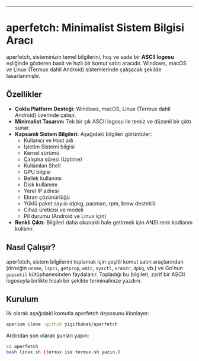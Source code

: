 ---
# aperfetch: Minimalist Sistem Bilgisi Aracı

aperfetch, sisteminizin temel bilgilerini, hoş ve sade bir **ASCII logosu** eşliğinde gösteren basit ve hızlı bir komut satırı aracıdır. Windows, macOS ve Linux (Termux dahil Android) sistemlerinde çalışacak şekilde tasarlanmıştır.

## Özellikler

* **Çoklu Platform Desteği:** Windows, macOS, Linux (Termux dahil Android) üzerinde çalışır.
* **Minimalist Tasarım:** Tek bir şık ASCII logosu ile temiz ve düzenli bir çıktı sunar.
* **Kapsamlı Sistem Bilgileri:** Aşağıdaki bilgileri görüntüler:
    * Kullanıcı ve Host adı
    * İşletim Sistemi bilgisi
    * Kernel sürümü
    * Çalışma süresi (Uptime)
    * Kullanılan Shell
    * GPU bilgisi
    * Bellek kullanımı
    * Disk kullanımı
    * Yerel IP adresi
    * Ekran çözünürlüğü
    * Yüklü paket sayısı (dpkg, pacman, rpm, brew destekli)
    * Cihaz üreticisi ve modeli
    * Pil durumu (Android ve Linux için)
* **Renkli Çıktı:** Bilgileri daha okunaklı hale getirmek için ANSI renk kodlarını kullanır.

## Nasıl Çalışır?

aperfetch, sistem bilgilerini toplamak için çeşitli komut satırı araçlarından (örneğin `uname`, `lspci`, `getprop`, `wmic`, `sysctl`, `xrandr`, `dpkg`, vb.) ve Go'nun `gopsutil` kütüphanesinden faydalanır. Topladığı bu bilgileri, zarif bir ASCII logosuyla birlikte hizalı bir şekilde terminalinize yazdırır.

## Kurulum

İlk olarak aşağıdaki komutla aperfetch deposunu klonlayın:

```bash
aperium clone -github yigitkabak/aperfetch
```

Ardından son olarak şunları yapın:

```bash
cd aperfetch
bash linux.sh (termux ise termux.sh yazın.)
```
